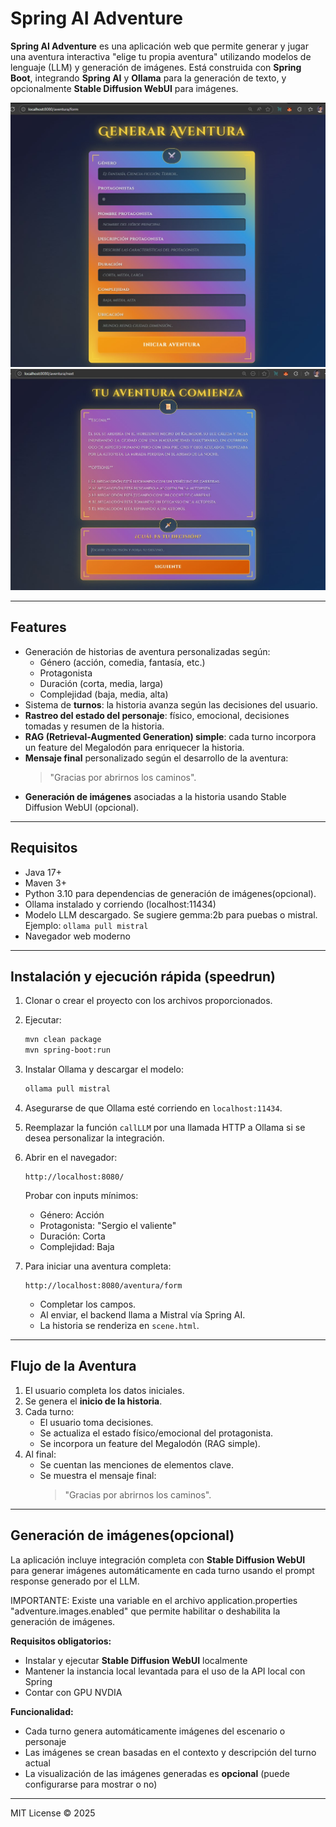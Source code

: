 # Spring AI Adventure

**Spring AI Adventure** es una aplicación web que permite generar y jugar una aventura interactiva "elige tu propia aventura" utilizando modelos de lenguaje (LLM) y generación de imágenes. Está construida con **Spring Boot**, integrando **Spring AI** y **Ollama** para la generación de texto, y opcionalmente **Stable Diffusion WebUI** para imágenes.

![spring ai adventure](img/Screenshot_1.jpg)
![spring ai adventure](img/Screenshot_5.jpg)

---

## Features

* Generación de historias de aventura personalizadas según:
  * Género (acción, comedia, fantasía, etc.)
  * Protagonista
  * Duración (corta, media, larga)
  * Complejidad (baja, media, alta)
* Sistema de **turnos**: la historia avanza según las decisiones del usuario.
* **Rastreo del estado del personaje**: físico, emocional, decisiones tomadas y resumen de la historia.
* **RAG (Retrieval-Augmented Generation) simple**: cada turno incorpora un feature del Megalodón para enriquecer la historia.
* **Mensaje final** personalizado según el desarrollo de la aventura:
  > "Gracias por abrirnos los caminos".
* **Generación de imágenes** asociadas a la historia usando Stable Diffusion WebUI (opcional).

---

## Requisitos

* Java 17+
* Maven 3+
* Python 3.10 para dependencias de generación de imágenes(opcional).
* Ollama instalado y corriendo (localhost:11434)
* Modelo LLM descargado. Se sugiere gemma:2b para puebas o mistral. Ejemplo: `ollama pull mistral`
* Navegador web moderno

---

## Instalación y ejecución rápida (speedrun)

1. Clonar o crear el proyecto con los archivos proporcionados.

2. Ejecutar:
   ```bash
   mvn clean package
   mvn spring-boot:run
   ```

3. Instalar Ollama y descargar el modelo:
   ```bash
   ollama pull mistral
   ```

4. Asegurarse de que Ollama esté corriendo en `localhost:11434`.

5. Reemplazar la función `callLLM` por una llamada HTTP a Ollama si se desea personalizar la integración.

6. Abrir en el navegador:
   ```
   http://localhost:8080/
   ```
   Probar con inputs mínimos:
   * Género: Acción
   * Protagonista: "Sergio el valiente"
   * Duración: Corta
   * Complejidad: Baja

7. Para iniciar una aventura completa:
   ```
   http://localhost:8080/aventura/form
   ```
   * Completar los campos.
   * Al enviar, el backend llama a Mistral vía Spring AI.
   * La historia se renderiza en `scene.html`.

---

## Flujo de la Aventura

1. El usuario completa los datos iniciales.
2. Se genera el **inicio de la historia**.
3. Cada turno:
   * El usuario toma decisiones.
   * Se actualiza el estado físico/emocional del protagonista.
   * Se incorpora un feature del Megalodón (RAG simple).
4. Al final:
   * Se cuentan las menciones de elementos clave.
   * Se muestra el mensaje final:
     > "Gracias por abrirnos los caminos".

---

## Generación de imágenes(opcional)

La aplicación incluye integración completa con **Stable Diffusion WebUI** para generar imágenes automáticamente en cada turno usando el prompt response generado por el LLM.

IMPORTANTE: Existe una variable en el archivo application.properties "adventure.images.enabled" que permite habilitar o deshabilita la generación de imágenes.

**Requisitos obligatorios:**
* Instalar y ejecutar **Stable Diffusion WebUI** localmente
* Mantener la instancia local levantada para el uso de la API local con Spring
* Contar con GPU NVDIA

**Funcionalidad:**
* Cada turno genera automáticamente imágenes del escenario o personaje
* Las imágenes se crean basadas en el contexto y descripción del turno actual
* La visualización de las imágenes generadas es **opcional** (puede configurarse para mostrar o no)

---

MIT License © 2025
